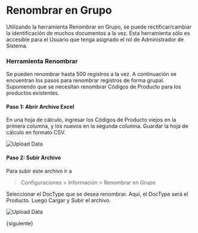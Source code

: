 <!-- add-breadcrumbs -->
# Renombrar en Grupo

Utilizando la herramienta Renombrar en Grupo, se puede rectificar/cambiar la identificación de muchos documentos a la vez. Esta herramienta sólo es accesible para el Usuario que tenga asignado el rol de Administrador de Sistema. 

### Herramienta Renombrar

Se pueden renombrar hasta 500 registros a la vez. A continuación se encuentran los pasos para renombrar registros de forma grupal. Suponiendo que se necesitan renombrar Códigos de Producto para los productos existentes. 

#### Paso 1: Abrir Archivo Excel

En una hoja de cálculo, ingresar los Códigos de Producto viejos en la primera columna, y los nuevos en la segunda columna. Guardar la hoja de cálculo en formato CSV.

![Upload Data](/docs/assets/img/using-erpnext/using-bulk-rename-1.png)

#### Paso 2: Subir Archivo

Para subir este archivo ir a

> Configuraciones > Información > Renombrar en Grupo

Seleccionar el DocType que se desea renombrar. Aquí, el DocType será el Producto. Luego Cargar y Subir el archivo. 

![Upload Data](/docs/assets/img/using-erpnext/using-bulk-rename-2.gif)

{siguiente}

<!-- markdown -->
